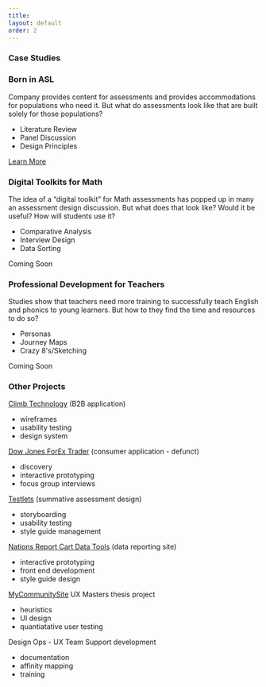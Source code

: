 ```yaml
---
title:
layout: default
order: 2
---
```


<h3>Case Studies</h3>

<div class="case-outer-container">
  <div class="case-container">
  <h3>Born in ASL</h3>
  <p>Company provides content for assessments and provides accommodations for populations who need it. But what do assessments look like that are built solely for those populations?</p>
  <ul>
  <li>Literature Review</li>
  <li>Panel Discussion</li>
  <li>Design Principles</li>
  </ul>
  <a href="">Learn More</a>
  </div>

  <div class="case-container">
  <h3>Digital Toolkits for Math</h3>
  <p>The idea of a “digital toolkit” for Math assessments has popped up in many an assessment design discussion. But what does that look like? Would it be useful? How will students use it? </p>
  <ul>
  <li>Comparative Analysis</li>
  <li>Interview Design</li>
  <li>Data Sorting</li>
  </ul>
  <span>Coming Soon</span>
  </div>

  <div class="case-container">
  <h3>Professional Development for Teachers</h3>
  <p>Studies show that teachers need more training to successfully teach English and phonics to young learners. But how to they find the time and resources to do so?
  </p>
  <ul>
  <li>Personas</li>
  <li>Journey Maps</li>
  <li>Crazy 8's/Sketching</li>
  </ul>
  <span>Coming Soon</span>
  </div>
</div>

<h3>Other Projects</h3>
<div class="case-studies">
<a href="http://www.climbtechnology.com/">Climb Technology</a> (B2B application)
<ul class="project-application">
<li>wireframes</li>
<li>usability testing</li>
<li>design system</li>
</ul>

<a href="https://www.dailyfx.com/dow-jones/">Dow Jones ForEx Trader</a> (consumer application - defunct)
<ul class="project-application">
<li>discovery</li>
<li>interactive prototyping</li>
<li>focus group interviews</li>
</ul>

<a href="https://edulastic.com/ets-testlets/">Testlets</a> (summative assessment design)
<ul class="project-application">
<li>storyboarding</li>
<li>usability testing</li>
<li>style guide management</li>
</ul>

<a href="https://www.nationsreportcard.gov/data_tools.aspx">Nations Report Cart Data Tools</a> (data reporting site)
<ul class="project-application">
<li>interactive prototyping</li>
<li>front end development</li>
<li>style guide design</li>
</ul>

<a href="https://skepsis.riceprower.com/">MyCommunitySite</a> UX Masters thesis project
<ul class="project-application">
<li>heuristics</li>
<li>UI design</li>
<li>quantiatative user testing</li>
</ul>

Design Ops - UX Team Support development
<ul class="project-application">
<li>documentation</li>
<li>affinity mapping</li>
<li>training</li>
</ul>
</div>